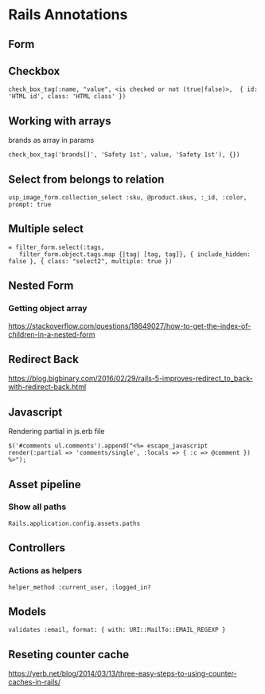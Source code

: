 # Rails Annotations

## Form
## Checkbox
`check_box_tag(:name, "value", <is checked or not (true|false)>,  { id: 'HTML id', class: 'HTML class' })`

## Working with arrays
brands as array in params

`check_box_tag('brands[]', 'Safety 1st', value, 'Safety 1st'), {})`

## Select from belongs to relation
`usp_image_form.collection_select :sku, @product.skus, :_id, :color, prompt: true`

## Multiple select
```
= filter_form.select(:tags,
   filter_form.object.tags.map {|tag| [tag, tag]}, { include_hidden: false }, { class: "select2", multiple: true })
```

## Nested Form
### Getting object array
https://stackoverflow.com/questions/18649027/how-to-get-the-index-of-children-in-a-nested-form

## Redirect Back
https://blog.bigbinary.com/2016/02/29/rails-5-improves-redirect_to_back-with-redirect-back.html

## Javascript
Rendering partial in js.erb file

`$('#comments ul.comments').append("<%= escape_javascript render(:partial => 'comments/single', :locals => { :c => @comment }) %>");`

## Asset pipeline
### Show all paths
`Rails.application.config.assets.paths`

## Controllers
### Actions as helpers
`helper_method :current_user, :logged_in?`

## Models
`validates :email, format: { with: URI::MailTo::EMAIL_REGEXP } `

## Reseting counter cache
https://yerb.net/blog/2014/03/13/three-easy-steps-to-using-counter-caches-in-rails/
